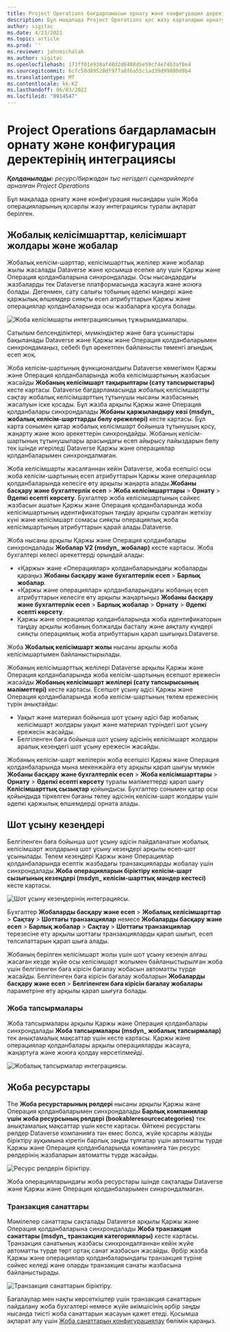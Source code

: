 ```yaml
---
title: Project Operations бағдарламасын орнату және конфигурация деректерінің интеграциясы
description: Бұл мақалада Project Operations қос жазу карталарын орнату және теңшеу туралы ақпарат берілген.
author: sigitac
ms.date: 4/23/2021
ms.topic: article
ms.prod: ''
ms.reviewer: johnmichalak
ms.author: sigitac
ms.openlocfilehash: 173ff01e938af48d2d6488d5e59cf4e74b3af8e4
ms.sourcegitcommit: 6cfc50d89528df977a8f6a55c1ad39d99800d9b4
ms.translationtype: MT
ms.contentlocale: kk-KZ
ms.lasthandoff: 06/03/2022
ms.locfileid: "8914547"
---
```

# <a name="project-operations-setup-and-configuration-data-integration"></a>Project Operations бағдарламасын орнату және конфигурация деректерінің интеграциясы

_**Қолданылады:** ресурс/биржадан тыс негіздегі сценарийлерге арналған Project Operations_

Бұл мақалада орнату және конфигурация нысандары үшін Жоба операцияларының қосарлы жазу интеграциясы туралы ақпарат берілген.

## <a name="project-contracts-contract-lines-and-projects"></a>Жобалық келісімшарттар, келісімшарт жолдары және жобалар

Жобалық келісім-шарттар, келісімшарттық желілер және жобалар жылы жасалады Dataverse және қосымша есепке алу үшін Қаржы және Операция қолданбаларына синхрондалады. Осы нысандардағы жазбаларды тек Dataverse платформасында жасауға және жоюға болады. Дегенмен, сату салығы тобының әдепкі мәндері және қаржылық өлшемдер сияқты есеп атрибуттарын Қаржы және операциялар қолданбаларында осы жазбаларға қосуға болады.

  ![Жоба келісімшарты интеграциясының тұжырымдамалары.](./media/1ProjectContract.jpg)

Сатылым белсенділіктері, мүмкіндіктер және баға ұсыныстары бақыланады Dataverse және Қаржы және Операция қолданбаларымен синхрондамаңыз, себебі бұл әрекетпен байланысты төменгі ағындық есеп жоқ.

Жоба келісім-шартының функционалдығы Dataverse көмегімен Қаржы және Операция қолданбаларында жоба келісімшартының жазбасын жасайды **Жобаның келісімшарт тақырыптары (сату тапсырыстары)** кесте картасы. Dataverse бағдарламасында жобалық келісімшартты сақтау жобалық келісімшарттың тұтынушы нысаны жазбасының жасалуын іске қосады. Бұл жазба арқылы Қаржы және Операция қолданбалары синхрондалады **Жобаны қаржыландыру көзі (msdyn\_ жобалық келісім-шарттарды бөлу ережелері)** кесте картасы. Бұл карта сонымен қатар жобалық келісімшарт бойынша тұтынушың қосу, жаңарту және жою әрекеттерін синхрондайды. Жобаның келісім-шартының тұтынушылары арасындағы есеп айырысу пайыздарын бөлу тек ішінде игеріледі Dataverse Қаржы және операциялар қолданбаларымен синхрондалмаған.

Жоба келісімшарты жасалғаннан кейін Dataverse, жоба есепшісі осы жоба келісім-шартының есеп атрибуттарын Қаржы және операциялар қолданбаларында келесіге өту арқылы жаңарта алады.**Жобаны басқару және бухгалтерлік есеп** > **Жоба келісімшарттары** > **Орнату** > **Әдепкі есепті көрсету**. Бухгалтер жоба келісімшартының сәйкес жазбасын ашатын Қаржы және Операция қолданбаларында жоба келісімшартының идентификаторын таңдау арқылы сұралған жеткізу күні және келісімшарт сомасы сияқты операциялық жоба келісімшартының атрибуттарын қарай алады.Dataverse.

Жоба нысаны арқылы Қаржы және Операция қолданбалары синхрондалады **Жобалар V2 (msdyn\_ жобалар)** кесте картасы. Жоба бухгалтері келесі әрекеттерді орындай алады:

  - «Қаржы» және «Операциялар» қолданбаларындағы жобаларды қараңыз **Жобаны басқару және бухгалтерлік есеп** > **Барлық жобалар**. 
  - «Қаржы және операциялар» қолданбаларындағы жобаның есеп атрибуттарын келесіге өту арқылы жаңартыңыз **Жобаны басқару және бухгалтерлік есеп** > **Барлық жобалар** > **Орнату** > **Әдепкі есепті көрсету**.  
  - Қаржы және операциялар қолданбаларында жоба идентификаторын таңдау арқылы жобаның болжалды басталу және аяқталу күндері сияқты операциялық жоба атрибуттарын қарап шығыңыз.Dataverse.

Жоба **Жобалық келісімшарт жолы** нысаны арқылы жоба келісімшартымен байланыстырылады.

Жобаның келісімшарттық желілері Dataverse арқылы Қаржы және Операция қолданбаларында жоба келісім-шартының есепшот ережесін жасайды **Жобаның келісімшарт желілері (сату тапсырысының мәліметтері)** кесте картасы. Есепшот ұсыну әдісі Қаржы және Операция қолданбаларында жоба келісім-шартының төлем ережесінің түрін анықтайды:

  - Уақыт және материал бойынша шот ұсыну әдісі бар жобалық келісімшарт жолдары уақыт және материал түріндегі шот ұсыну ережесін жасайды.
  - Белгіленген баға бойынша шот ұсыну әдісінің келісімшарт жолдары аралық кезеңдегі шот ұсыну ережесін жасайды.

Жобаның келісім-шарт желілерін жоба есепшісі Қаржы және Операция қолданбаларында мына мекенжайға өту арқылы қарап шығуы мүмкін **Жобаны басқару және бухгалтерлік есеп** > **Жоба келісімшарттары** > **Орнату** > **Әдепкі есепті көрсету** туралы мәліметтерді қарап шығу **Келісімшарттық сызықтар** қойындысы. Бухгалтер сонымен қатар осы қойындыда тіркелген бағаны төлеу әдісінің келісім-шарт жолдары үшін әдепкі қаржылық өлшемдерді орната алады.

## <a name="billing-milestones"></a>Шот ұсыну кезеңдері

Белгіленген баға бойынша шот ұсыну әдісін пайдаланатын жобалық келісімшарт жолдарына шот ұсыну кезеңдері арқылы есеп-шот ұсынылады. Төлем кезеңдері Қаржы және Операциялар қолданбаларында есептік жазбадағы транзакцияларды жобалау үшін синхрондалады.**Жоба операцияларын біріктіру келісім-шарт сызығының кезеңдері (msdyn\_ келісім-шарттық мәндер кестесі)** кесте картасы.

  ![Шот ұсыну кезеңдерінің интеграциясы.](./media/2Milestones.jpg)

Бухгалтер **Жобаларды басқару және есеп** > **Жобалық келісімшарттар** > **Сақтау** > **Шоттағы транзакциялар** немесе **Жобаларды басқару және есеп** > **Барлық жобалар** > **Сақтау** > **Шоттағы транзакциялар** терезесіне өту арқылы шоттағы транзакцияларды қарап шығып, есеп төлсипаттарын қарап шыға алады.

Жобаның берілген келісімшарт жолы үшін шот ұсыну кезеңін алғаш жасаған кезде жүйе осы келісімшарт жолымен байланыстырылған жоба үшін белгіленген баға кірісін бағалау жобасын автоматты түрде жасайды. Белгіленген баға кірісін бағалау жобаларын **Жобаларды басқару және есеп** > **Белгіленген баға кірісін бағалау жобалары** параметріне өту арқылы қарап шығуға болады.

### <a name="project-tasks"></a>Жоба тапсырмалары

Жоба тапсырмалары арқылы Қаржы және Операция қолданбалары синхрондалады **Жоба тапсырмалары (msdyn\_ жобалық тапсырмалар)** тек анықтамалық мақсаттар үшін кесте картасы. Қаржы және операциялар қолданбалары арқылы операцияларды жасауға, жаңартуға және жоюға қолдау көрсетілмейді.

  ![Жобалық тапсырмалар интеграциясы.](./media/3Tasks.jpg)

## <a name="project-resources"></a>Жоба ресурстары

The **Жоба ресурстарының рөлдері** нысаны арқылы Қаржы және Операция қолданбаларымен синхрондалады **Барлық компаниялар үшін жоба ресурсының рөлдері (bookableresourcecategories)** тек анықтамалық мақсаттар үшін кесте картасы. Өйткені ресурстағы рөлдер Dataverse компанияға тән емес болса, жүйе қосарлы жазуды біріктіру ауқымына кіретін барлық заңды тұлғалар үшін автоматты түрде Қаржы және Операция қолданбаларында компанияға тән ресурс рөлдерінің жазбаларын автоматты түрде жасайды.

![Ресурс рөлдерін біріктіру.](./media/5Resources.jpg)

Жоба операцияларындағы жоба ресурстары ішінде сақталады Dataverse және Қаржы және Операция қолданбаларымен синхрондалмаған.

### <a name="transaction-categories"></a>Транзакция санаттары

Мәмілелер санаттары сақталады Dataverse арқылы Қаржы және Операция қолданбаларына синхрондалады **Жоба транзакция санаттары (msdyn\_ транзакция категориялары)** кесте картасы. Транзакция санатының жазбасы синхрондалғаннан кейін жүйе автоматты түрде төрт ортақ санат жазбасын жасайды. Әрбір жазба Қаржы және операциялар қолданбаларындағы транзакция түріне сәйкес келеді және оларды транзакция санаты жазбасына байланыстырады.

![Транзакция санаттарын біріктіру.](./media/4TransactionCategories.jpg)

Бағалаулар мен нақты көрсеткіштер үшін транзакция санаттарын пайдалану жоба бухгалтері немесе жүйе әкімшісінің әрбір заңды нысанда тиісті жоба санаттарын жасауын қажет етеді. Қосымша ақпарат алу үшін [Жоба санаттарын конфигурациялау](../project-accounting/configure-project-categories.md) бөлімін қараңыз.

